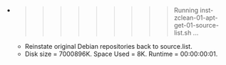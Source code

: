 * >>>>>>>>> Running inst-zclean-01-apt-get-01-source-list.sh ...
  * Reinstate original Debian repositories back to source.list.
  * Disk size = 7000896K. Space Used = 8K. Runtime = 00:00:00:01.
